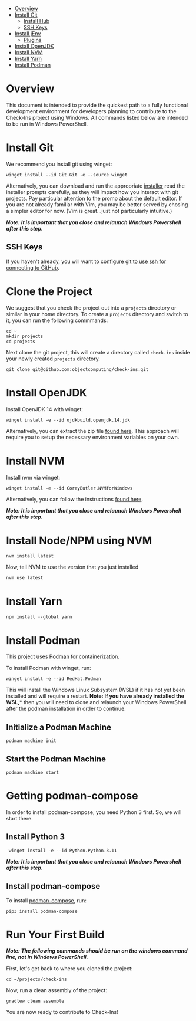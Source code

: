 <!-- TOC -->

- [Overview](#overview)
- [Install Git](#install-git)
    - [Install Hub](#install-hub)
    - [SSH Keys](#ssh-keys)
- [Install jEnv](#install-jenv)
    - [Plugins](#plugins)
- [Install OpenJDK](#install-openjdk)
- [Install NVM](#install-nvm)
- [Install Yarn](#install-yarn)
- [Install Podman](#install-podman)

<!-- /TOC -->

# Overview

This document is intended to provide the quickest path to a fully functional
development environment for developers planning to contribute to the Check-Ins
project using Windows. All commands listed below are intended to be run in Windows PowerShell.

# Install Git

We recommend you install git using winget:

```
winget install --id Git.Git -e --source winget
```

Alternatively, you can download and run the appropriate [installer](https://git-scm.com/download/win) read the installer prompts carefully, as they will impact how you interact with git projects. Pay particular attention to the promp about the default editor. If you are not already familiar with Vim, you may be better served by chosing a simpler editor for now. (Vim is great...just not particularly intuitive.)

***Note: It is important that you close and relaunch Windows Powershell after this step.***

## SSH Keys

If you haven't already, you will want to [configure git to use ssh for connecting to GitHub](https://docs.github.com/en/free-pro-team@latest/github/authenticating-to-github/connecting-to-github-with-ssh).

# Clone the Project

We suggest that you check the project out into a `projects` directory or similar in your home directory. To create a `projects` directory and switch to it, you can run the following commmands:

```shell
cd ~
mkdir projects
cd projects
```

Next clone the git project, this will create a directory called `check-ins` inside your newly created `projects` directory.

```shell
git clone git@github.com:objectcomputing/check-ins.git
```

# Install OpenJDK

Install OpenJDK 14 with winget:

```shell
winget install -e --id ojdkbuild.openjdk.14.jdk
```

Alternatively, you can extract the zip file [found here](https://jdk.java.net/java-se-ri/14). This approach will require you to setup the necessary environment variables on your own.

# Install NVM

Install nvm via winget:

```shell
winget install -e --id CoreyButler.NVMforWindows
```

Alternatively, you can follow the instructions [found here](https://github.com/coreybutler/nvm-windows#installation--upgrades). 

***Note: It is important that you close and relaunch Windows Powershell after this step.***

# Install Node/NPM using NVM

```shell
nvm install latest
```

Now, tell NVM to use the version that you just installed

```shell
nvm use latest
```

# Install Yarn

```shell
npm install --global yarn
```

# Install Podman

This project uses [Podman](https://podman.io/) for containerization.

To install Podman with winget, run:

```shell
winget install -e --id RedHat.Podman
```

This will install the Windows Linux Subsystem (WSL) if it has not yet been installed and will require a restart.
**Note: If you have already installed the WSL,*** then you will need to close and relaunch your Windows PowerShell after the
podman installation in order to continue.

## Initialize a Podman Machine

```shell
podman machine init
```

## Start the Podman Machine

```shell
podman machine start
```

# Getting podman-compose

In order to install podman-compose, you need Python 3 first. So, we will start there.

## Install Python 3

```shell
 winget install -e --id Python.Python.3.11
```

***Note: It is important that you close and relaunch Windows Powershell after this step.***

## Install podman-compose

To install [podman-compose](https://github.com/containers/podman-compose), run:

```shell
pip3 install podman-compose
```

# Run Your First Build

***Note: The following commands should be run on the windows command line, not in Windows PowerShell.***

First, let's get back to where you cloned the project:

```shell
cd ~/projects/check-ins
```

Now, run a clean assembly of the project:

```shell
gradlew clean assemble
```

You are now ready to contribute to Check-Ins!

